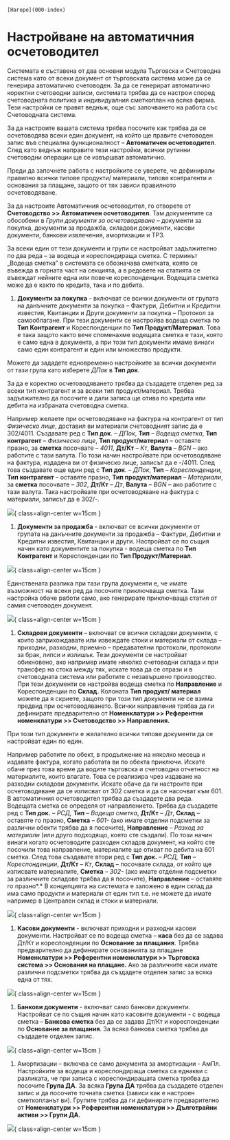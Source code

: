 ```{only} html
[Нагоре](000-index)
```

# Настройване на автоматичния осчетоводител

Системата е съставена от два основни модула Търговска и Счетоводна
система като от всеки документ от търговската система може да се
генерира автоматично счетоводен. За да се генерират автоматично
коректни счетоводни записи, системата трябва да се настрои според
счетоводната политика и индивидуалния сметкоплан на всяка фирма. Тези
настройки се правят веднъж, още със започването на работа със
Счетоводната система.

За да настроите вашата система трябва посочите как трябва да се
осчетоводява всеки един документ, на който ще правите
счетоводен запис във специална функционалност – **Автоматичен
осчетоводител**. След като веднъж направите тези настройки, всички
рутинни счетоводни операции ще се извършват автоматично.

Преди да започнете работа с настройките се уверете, че дефинирали
правилно всички типове продукти/ материали, типове контрагенти и
основания за плащане, защото от тях зависи правилното осчетоводяване.

За да настроите Автоматичния осчетоводител, го отворете от
**Счетоводство \>\> Автоматичен осчетоводител**. Там
документите са обособени в *Групи документи за осчетоводяване* –
документи за покупка, документи за продажба, складови документи, касови
документи, банкови извлечения, амортизации и ТРЗ.

За всеки един от тези документи и групи се настройват задължително по
два реда – за водеща и кореспондираща сметка. С терминът „Водеща
сметка” в системата се обозначава сметката, която се въвежда в
горната част на секцията, а в редовете на статията се въвеждат
нейните една или повече кореспонденции. Водещата сметка може да е
както по кредита, така и по дебита.

1. **Документи за покупка** - включват се всички документи от групата на данъчните документи за покупка – Фактури, Дебитни и Кредитни известия, Квитанции и Други документи за покупка – Протокол за самооблагане. При тези документи се настройва водеща сметка по **Тип Контрагент** и Кореспонденции по **Тип Продукт/Материал**. Това е така защото както вече споменахме водещата сметка е тази, която е само една в документа, а при този тип документи имаме винаги само един контрагент и един или множество продукти.

Можете да зададете едновременно настройките за всички документи от тази
група като изберете *ДПок* в **Тип док**.

За да е коректно осчетоводяването трябва да създадете отделен ред за
всеки тип контрагент и за всеки тип продукт/материал. Трябва
задължително да посочите и дали записа ще отива по кредита или
дебита на избраната счетоводна сметка.

Например желаете при осчетоводяване на фактура на контрагент от тип
*Физическо лице*, доставил ви материали счетоводният запис да е
302/4011. Създавате ред с **Тип док**. – *ДПок*, **Тип** – *Водеща
сметка*, **Тип контрагент** – *Физическо лице*, **Тип
продукт/материал** – оставяте празно, за **сметка**
посочвате – *4011*, **Дт/Кт** *– Кт*, **Валута** – *BGN* – ако
работите с тази валута. По този начин настройвате при осчетоводяване на
фактура, издадена ви от физическо лице, записът да е -/4011. След това
създавате още един ред с **Тип док**. – *ДПок*, **Тип** –
*Кореспонденции*, **Тип контрагент** – оставяте празно,
**Тип продукт/материал** – *Материали*, за **сметка** посочвате –
*302*, **Дт/Кт** *– Дт*, **Валута** – *BGN* – ако работите с тази
валута. Така настройвате при осчетоводяване на фактура с
материали, записът да е 302/-.

![](901-image91.png){ class=align-center w=15cm }

1. **Документи за продажба** - включват се всички документи от групата на данъчните документи за продажба – Фактури, Дебитни и Кредитни известия, Квитанции и други. Настройват се по същия начин като документите за покупка - водеща сметка по **Тип Контрагент** и Кореспонденции по **Тип Продукт/Материал**.

![](902-image92.png){ class=align-center w=15cm }

Единствената разлика при тази група документи е, че имате възможност на
всеки ред да посочите приключваща сметка. Тази настройка обаче работи
само, ако генерирате приключваща статия от самия счетоводен документ.

![](903-image93.png){ class=align-center w=15cm }

1. **Складови документи** – включват се всички складови документи, с които заприхождавате или извеждате стоки и материали от склада – приходни, разходни, приемно – предавателни протоколи, протоколи за брак, липси и излишък. Тези документи се настройват обикновено, ако например имате няколко счетоводни склада и при трансфер на стока между тях, искате това да се отрази и в счетоводната система или работите с незавършено производство. При тези документи се настройва водеща сметка по **Направление** и Кореспонденции по **Склад.** Колоната **Тип продукт/ материал** можете да я скриете, защото при този тип документи не се взима предвид при осчетоводяването. Всички направления трябва да ги дефинирате предварително от **Номенклатури \>\> Референтни номенклатури \>\> Счетоводство \>\> Направления.**

При този тип документи е желателно всички типове документи да се
настройват един по един.

Например работите по обект, в продължение на няколко месеца и издавате
фактура, когато работата ви по обекта приключи. Искате обаче през това
време да водите търговска и счетоводна отчетност на материалите, които
влагате. Това се реализира чрез издаване на разходни складови
документи. Искате обаче да ги настроите при осчетоводяване да
се изписват от 302 сметка и да се насочват към 601. В автоматичния
осчетоводител трябва да създадете два реда. Водещата сметка се
определя от направлението. Трябва да създадете ред с **Тип док.**
– *РСД,* **Тип** – *Водеща сметка*, **Дт/Кт** – *Дт*, **Склад** –
оставяте го празно, **Сметка** *– 601-* (ако имате отделни
подсметки за различни обекти трябва да я посочите),
**Направление** – *Разход за материали* (или друго подходящо,
което сте създали). По този начин винаги когато осчетоводите разходен
складов документ, на който сте посочили това направление, материалите
ще отиват по дебита на 601 сметка. След това създавате втори ред с
**Тип док.** – *РСД,* **Тип** – *Кореспонденции*, **Дт/Кт** – *Кт*,
**Склад** – посочвате склада, от който ще изписвате материалите,
**Сметка** *– 302-* (ако имате отделни подсметки за различните
складове трябва да я посочите), **Направление** – оставяте го
празно*.* В концепцията на системата е заложено в един склад да
има само продукти и материали от един тип т.е. не можете да имате
например в Централен склад и стоки и материали.

![](904-image94.png){ class=align-center w=15cm }

1. **Касови документи** - включват приходни и разходни касови документи. Настройват се по водеща сметка – **каса** без да се задава Дт/Кт и кореспонденции по **Основание за плащания**. Трябва предварително да дефинирате основанията за плащане **Номенклатури \>\> Референтни номенклатури \>\> Търговска система \>\> Основания на плащане.** Ако за различните каси имате различни подсметки трябва да създадете отделен запис за всяка една от тях.

![](905-image95.png){ class=align-center w=15cm }

1. **Банкови документи** - включват само банкови документи. Настройват се по същия начин като касовите документи - с водеща сметка – **Банкова сметка** без да се задава Дт/Кт и кореспонденции по **Основание за плащания**. За всяка банкова сметка трябва да създадете отделен запис.

![](906-image96.png){ class=align-center w=15cm }

1. Амортизации – включва се само документа за амортизации - АмПл. Настройките за водеща и кореспондираща сметка са еднакви с разликата, че при записа с кореспондиращата сметка трябва да посочите **Група ДА**. За всяка **Група ДА** трябва да създадете отделен запис и да посочите точната сметка (зависи как е настроен сметкопланът ви). Групите трябва да ги дефинирате предварително от **Номенклатури \>\> Референтни номенклатури \>\> Дълготрайни активи \>\> Групи ДА.**

![](907-image97.png){ class=align-center w=15cm }
